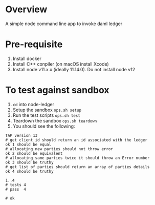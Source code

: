 # Overview

A simple node command line app to invoke daml ledger

# Pre-requisite

1. Install docker
1. Install C++ conpiler (on macOS install Xcode)
1. Install node v11.x.x (ideally 11.14.0). Do not install node v12

# To test against sandbox

1. `cd` into node-ledger
1. Setup the sandbox `ops.sh setup`
1. Run the test scripts `ops.sh test`
1. Teardown the sandbox `ops.sh teardown`
1. You should see the following:

```
TAP version 13
# get client id should return an id associated with the ledger
ok 1 should be equal
# allocating new parties should not throw error
ok 2 should be equivalent
# allocating same parties twice it should throw an Error number
ok 3 should be truthy
# get list of parties should return an array of parties details
ok 4 should be truthy

1..4
# tests 4
# pass  4

# ok
```